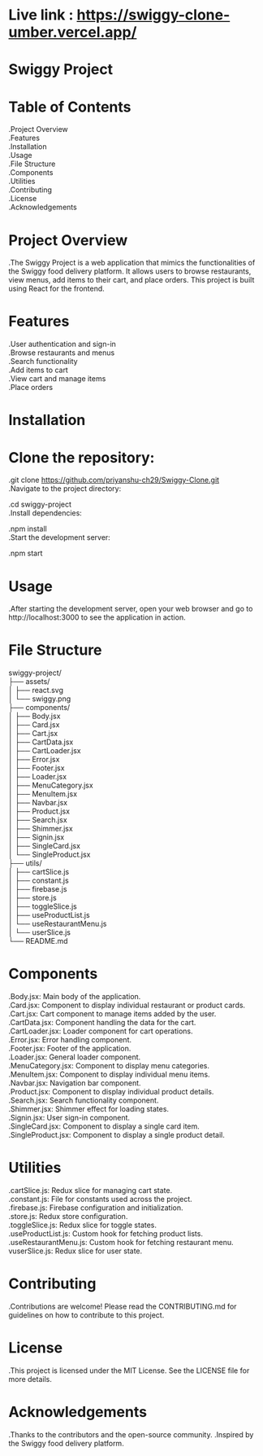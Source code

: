 
# Live link : https://swiggy-clone-umber.vercel.app/

# Swiggy Project

# Table of Contents

.Project Overview <br>
.Features <br>
.Installation <br>
.Usage <br>
.File Structure <br>
.Components <br>
.Utilities <br>
.Contributing <br>
.License <br>
.Acknowledgements <br>

# Project Overview

.The Swiggy Project is a web application that mimics the functionalities of the Swiggy food delivery platform. It allows users to browse restaurants, view menus, add items to their cart, and place orders. This project is built using React for the frontend.

# Features

.User authentication and sign-in<br>
.Browse restaurants and menus<br>
.Search functionality<br>
.Add items to cart<br>
.View cart and manage items<br>
.Place orders<br>

# Installation

# Clone the repository:

.git clone https://github.com/priyanshu-ch29/Swiggy-Clone.git<br>
.Navigate to the project directory:<br>

.cd swiggy-project<br>
.Install dependencies:<br>

.npm install<br>
.Start the development server:<br>

.npm start<br>

# Usage

.After starting the development server, open your web browser and go to http://localhost:3000 to see the application in action.

# File Structure

swiggy-project/<br>
├── assets/<br>
│ ├── react.svg<br>
│ └── swiggy.png<br>
├── components/<br>
│ ├── Body.jsx<br>
│ ├── Card.jsx<br>
│ ├── Cart.jsx<br>
│ ├── CartData.jsx<br>
│ ├── CartLoader.jsx<br>
│ ├── Error.jsx<br>
│ ├── Footer.jsx<br>
│ ├── Loader.jsx<br>
│ ├── MenuCategory.jsx<br>
│ ├── MenuItem.jsx<br>
│ ├── Navbar.jsx<br>
│ ├── Product.jsx<br>
│ ├── Search.jsx<br>
│ ├── Shimmer.jsx<br>
│ ├── Signin.jsx<br>
│ ├── SingleCard.jsx<br>
│ └── SingleProduct.jsx<br>
├── utils/<br>
│ ├── cartSlice.js<br>
│ ├── constant.js<br>
│ ├── firebase.js<br>
│ ├── store.js<br>
│ ├── toggleSlice.js<br>
│ ├── useProductList.js<br>
│ └── useRestaurantMenu.js<br>
│ └── userSlice.js<br>
└── README.md<br>

# Components

.Body.jsx: Main body of the application.<br>
.Card.jsx: Component to display individual restaurant or product cards.<br>
.Cart.jsx: Cart component to manage items added by the user.<br>
.CartData.jsx: Component handling the data for the cart.<br>
.CartLoader.jsx: Loader component for cart operations.<br>
.Error.jsx: Error handling component.<br>
.Footer.jsx: Footer of the application.<br>
.Loader.jsx: General loader component.<br>
.MenuCategory.jsx: Component to display menu categories.<br>
.MenuItem.jsx: Component to display individual menu items.<br>
.Navbar.jsx: Navigation bar component.<br>
.Product.jsx: Component to display individual product details.<br>
.Search.jsx: Search functionality component.<br>
.Shimmer.jsx: Shimmer effect for loading states.<br>
.Signin.jsx: User sign-in component.<br>
.SingleCard.jsx: Component to display a single card item.<br>
.SingleProduct.jsx: Component to display a single product detail.<br>

# Utilities

.cartSlice.js: Redux slice for managing cart state.<br>
.constant.js: File for constants used across the project.<br>
.firebase.js: Firebase configuration and initialization.<br>
.store.js: Redux store configuration.<br>
.toggleSlice.js: Redux slice for toggle states.<br>
.useProductList.js: Custom hook for fetching product lists.<br>
.useRestaurantMenu.js: Custom hook for fetching restaurant menu.<br>
vuserSlice.js: Redux slice for user state.<br>

# Contributing

.Contributions are welcome! Please read the CONTRIBUTING.md for guidelines on how to contribute to this project.

# License

.This project is licensed under the MIT License. See the LICENSE file for more details.

# Acknowledgements

.Thanks to the contributors and the open-source community.
.Inspired by the Swiggy food delivery platform.
